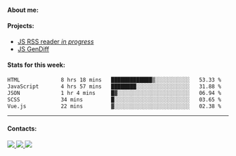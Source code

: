#### About me:

#### Projects:
- [JS RSS reader *in progress*](https://github.com/GKoil/frontend-project-lvl3)
- [JS GenDiff](https://github.com/GKoil/GenDiff)

#### Stats for this week:
<!--START_SECTION:waka-->

```txt
HTML             8 hrs 18 mins   █████████████▒░░░░░░░░░░░   53.33 %
JavaScript       4 hrs 57 mins   ████████░░░░░░░░░░░░░░░░░   31.88 %
JSON             1 hr 4 mins     █▓░░░░░░░░░░░░░░░░░░░░░░░   06.94 %
SCSS             34 mins         █░░░░░░░░░░░░░░░░░░░░░░░░   03.65 %
Vue.js           22 mins         ▓░░░░░░░░░░░░░░░░░░░░░░░░   02.38 %
```

<!--END_SECTION:waka-->
---
#### Contacts:

<a target='_blank' title='LinkedIn' href="https://www.linkedin.com/in/gkoil/">
  <img src="https://img.shields.io/badge/LinkedIn-0077B5?style=for-the-badge&logo=linkedin&logoColor=white" />
</a>
<a target='_blank' title='Telegram' href="https://t.me/gkoil">
  <img src="https://img.shields.io/badge/Telegram-2CA5E0?style=for-the-badge&logo=telegram&logoColor=white" />
</a>
<a target='_blank' title='Gmail' href="mailto: gk.grigorev@gmail.com">
  <img src="https://img.shields.io/badge/Gmail-D14836?style=for-the-badge&logo=gmail&logoColor=white" />
</a>

